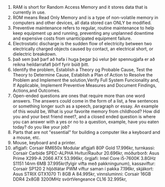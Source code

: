 1. RAM is short for Random Access Memory and it stores data that is currently in use.
2. ROM means Read Only Memory and is a type of non-volatile memory in computers and other devices, all data stored can ONLY be modified.
3. Preventive maintenance refers to regular, routine maintenance to help keep equipment up and running, preventing any unplanned downtime and expensive costs from unanticipated equipment failure.
4. Electrostatic discharge is the sudden flow of electricity between two electrically charged objects caused by contact, an electrical short, or dielectric breakdown.
5. það sem það þarf að hafa í huga þegar þú velur þér spennugjafa er að reikna heildarrafafl þörf fyrir búið þitt.
6. Identify the problem, Establish a Theory og Probable Cause, Test the Theory to Determine Cause, Establish a Plan of Action to Resolve the Problem and Implement the solution,Verify Full System Funcionality and, If Applicable, Implement Preventive Measures and Document Findings, Actions,and Outcomes.
7. Open-ended questions are ones that require more than one word answers. The answers could come in the form of a list, a few sentences or something longer such as a speech, paragraph or essay. An example of this would be, What is your favorite memory from childhood? How did you and your best friend meet?, and a closed ended question is where you can answer with a yes or no to a question, example, have you eaten today? do you like your job?
8. Parts that are not "essential" for building a computer like a keyboard and a mouse, etc.
9. Mouse, keyboard and a printer.
10. aflgjafi: Corsair RM650x Modular aflgjafi 80P Gold 17.996kr, turnkassi: Corsair Carbide SPEC-ALPHA Hvítur/Rauður 20.696kr, móðurborð: Asus Prime X299-A 2066 ATX 53.996kr, örgjafi: Intel Core i5-7600K 3.8GHz S1151 14nm 6MB 37.995kr(fylgir vifta með pakkningunum), kassaviftur: Corsair SP120 2 hljóðlátar PWM viftur saman í pakka 7.196kr, skjákort: Asus STRIX GTX1070 Ti 8GB A 84.995kr, vinnsluminni: Corsair 16GB DDR4 2x8GB 3200MHz svörtVengeance CL16 32.995kr,